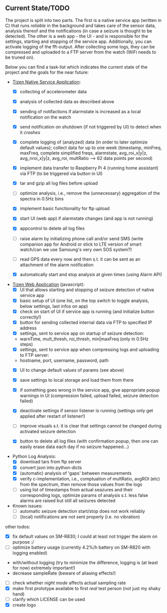 ## Current State/TODO
The project is split into two parts. The first is a native service app (written in C) that runs _reliable_ in the background and takes care of the sensor data, analysis thereof and the notifications (in case a seizure is thought to be detected). The other is a web app - the UI - and is responsible for the settings, starting and stopping of the service app. Additionally, you can activate logging of the fft-output. After collecting some logs, they can be compressed and uploaded to a FTP server from the watch (WiFi needs to be truned on).

Below you can find a task-list which indicates the current state of the project and the goals for the near future:

- [Tizen Native Service Application](https://docs.tizen.org/application/native/guides/applications/service-app/):
  - [x] collecting of accelerometer data
  - [x] analysis of collected data as described above
  - [x] sending of notifactions if alarmstate is increased as a local notification on the watch
  - [x] send notification on shutdown (if not triggered by UI) to detect when it _crashes_
  - [x] complete logging of (analyzed) data (in order to later optimize default values); collect data for up to one week (timestamp, minFreq, maxFreq, complete simplified freqs, alarmstate, avg_roi_x|y|z, avg_nroi_x|y|z, avg_roi, multRatio --> 62 data points per second)
  - [x] implement data transfer to Raspberry Pi 4 (running home assistant) via FTP (to be triggered via button in UI)
  - [x] tar and gzip all log files before upload
  - [ ] optimize analysis, i.e., remove the (unnecessary) aggregation of the spectra in 0.5Hz bins
  - [x] implement basic functionality for ftp upload
  - [x] start UI (web app) if alarmstate changes (and app is not running)
  - [x] appcontrol to delete all log files
  - [ ] raise alarm by initializing phone call and/or send SMS (write companion app for Android or stick to LTE version of smart watch/can we use Samsung's very own SOS system?)
  - [ ] read GPS data every now and then s.t. it can be sent as an attachment of the alarm notification
  - [x] automatically start and stop analysis at given times (using Alarm API)


- [Tizen Web Application](https://docs.tizen.org/application/web/index) (javascript):
  - [x] UI that allows starting and stopping of seizure detection of native service app
  - [x] basic setup of UI (one list, on the top switch to toggle analysis, below settings, last infos on app)
  - [x] check on start of UI if service app is running (and initialize button correctly!)
  - [x] button for sending collected internal data via FTP to specified IP address
  - [x] settings, sent to service app on startup of seizure detection:
   - warnTime, mult_thresh, roi_thresh, min|maxFreq (only in 0.5Hz steps)
  - [x] settings, sent to service app when compressing logs and uploading to FTP server:
   - hostname, port, username, password, path
  - [x] UI to change default values of params (see above)
  - [x] save settings to local storage and load them from there
  - [x] if something goes wrong in the service app, give appropriate popup warnings in UI (compression failed, upload failed, seizure detection failed)
  - [x] deactivate settings if sensor listener is running (settings only get applied after restart of listener!)
  - [ ] improve visuals s.t. it is clear that settings cannot be changed during activated seizure detection
  - [x] button to delete all log files (with confirmation popup, then one can easily erase data each day if no seizure happened...)


- Python Log Analysis:
  - [x] download tars from ftp server
  - [x] convert json into python-dicts
  - [x] (automatic) analysis of 'gaps' between measurements
  - [x] verify c-implementation, i.e., comptuation of multRatio, avgROI (etc) from the spectrum, then remove those values from the logs
  - [ ] using list of timestamps from actual seazures and their corresponding logs, optimize params of analysis s.t. less false alarms are raised but still all seizures detected

- Known issues:
  - [ ] automatic seizure detection start/stop does not work reliably
  - [ ] (local) notifications are not sent properly (i.e. no vibration)

other todos:
 - [x] fix default values on SM-R830; I could at least not trigger the alarm on purpose :/
 - [ ] optimize battery usage (currently 4.2%/h battery on SM-R820 with logging enabled)
  - with/without logging (try to minimize the difference, logging is (at least for now) extremely important!)
  - decrease sampleRate (beware of aliasing effects!)
 - [ ] check whether _night mode_ affects actual sampling rate
 - [x] make first prototype available to first _real_ test person (not just my shaky hand)
 - [ ] clarify which LICENSE can be used
 - [x] create logo
